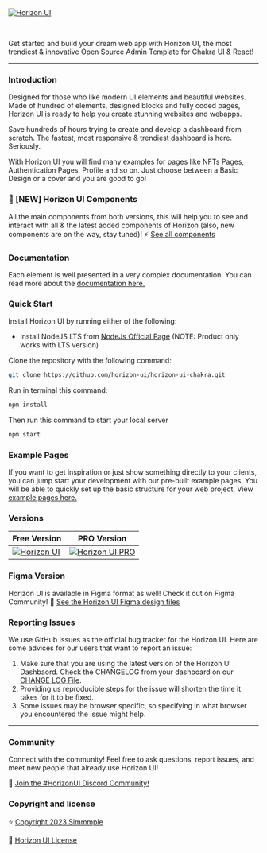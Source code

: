

<p>&nbsp;</p>

[<img alt="Horizon UI" src="https://i.ibb.co/fdyTwz1/introduction-image-2.png" /> ](https://github.com/horizon-ui/horizon-ui-chakra)

<p>&nbsp;</p>

Get started and build your dream web app with Horizon UI, the most trendiest &
innovative Open Source Admin Template for Chakra UI & React!

---

### Introduction

Designed for those who like modern UI elements and beautiful websites. Made of
hundred of elements, designed blocks and fully coded pages, Horizon UI is ready
to help you create stunning websites and webapps.

Save hundreds of hours trying to create and develop a dashboard from scratch.
The fastest, most responsive & trendiest dashboard is here. Seriously.

With Horizon UI you will find many examples for pages like NFTs Pages,
Authentication Pages, Profile and so on. Just choose between a Basic Design or a
cover and you are good to go!

### 🎉 [NEW] Horizon UI Components

All the main components from both versions, this will help you to see and interact with all & the latest added components of Horizon (also, new components are on the way, stay tuned)! ⚡️
<a href="https://horizon-ui.com/components/?ref=readme-horizon" target="_blank">See all components</a>

### Documentation

Each element is well presented in a very complex documentation. You can read
more about the <a href="https://horizon-ui.com/documentation/docs/introduction?ref=readme-horizon" target="_blank">documentation
here.</a>

### Quick Start

Install Horizon UI by running either of the following:

- Install NodeJS LTS from
  [NodeJs Official Page](https://nodejs.org/en/?ref=horizon-documentation)
  (NOTE: Product only works with LTS version)

Clone the repository with the following command:

```bash
git clone https://github.com/horizon-ui/horizon-ui-chakra.git
```

Run in terminal this command:

```bash
npm install
```

Then run this command to start your local server

```bash
npm start
```

### Example Pages

If you want to get inspiration or just show something directly to your clients,
you can jump start your development with our pre-built example pages. You will
be able to quickly set up the basic structure for your web project. View
<a href="https://horizon-ui.com/horizon-ui-chakra/?ref=readme-horizon" target="_blank">example
pages here.</a>

### Versions

| Free Version                                                                                                       | PRO Version                                                                                                               |
| ------------------------------------------------------------------------------------------------------------------ | ------------------------------------------------------------------------------------------------------------------------- |
| [![Horizon UI](https://i.ibb.co/fdyTwz1/introduction-image-2.png)](https://www.horizon-ui.com/?ref=readme-horizon) | [![Horizon UI PRO](https://i.ibb.co/R6jFKRM/introduction-image-1.png)](https://www.horizon-ui.com/pro?ref=readme-horizon) |

### Figma Version

Horizon UI is available in Figma format as well! Check it out on Figma
Community! 🎨
[See the Horizon UI Figma design files](https://bit.ly/horizon-figma)

### Reporting Issues

We use GitHub Issues as the official bug tracker for the Horizon UI. Here are
some advices for our users that want to report an issue:

1. Make sure that you are using the latest version of the Horizon UI Dashbaord.
   Check the CHANGELOG from your dashboard on our
   [CHANGE LOG File](https://github.com/horizon-ui/horizon-ui-chakra/blob/main/CHANGELOG.md?ref=readme-horizon).
2. Providing us reproducible steps for the issue will shorten the time it takes
   for it to be fixed.
3. Some issues may be browser specific, so specifying in what browser you
   encountered the issue might help.

---

### Community

Connect with the community! Feel free to ask questions, report issues, and meet
new people that already use Horizon UI!

💬 [Join the #HorizonUI Discord Community!](https://discord.gg/f6tEKFBd4m)

### Copyright and license

⭐️ [Copyright 2023 Simmmple ](https://www.simmmple.com/?ref=readme-horizon)

📄 [Horizon UI License](https://www.simmmple.com/licenses?ref=readme-horizon)
